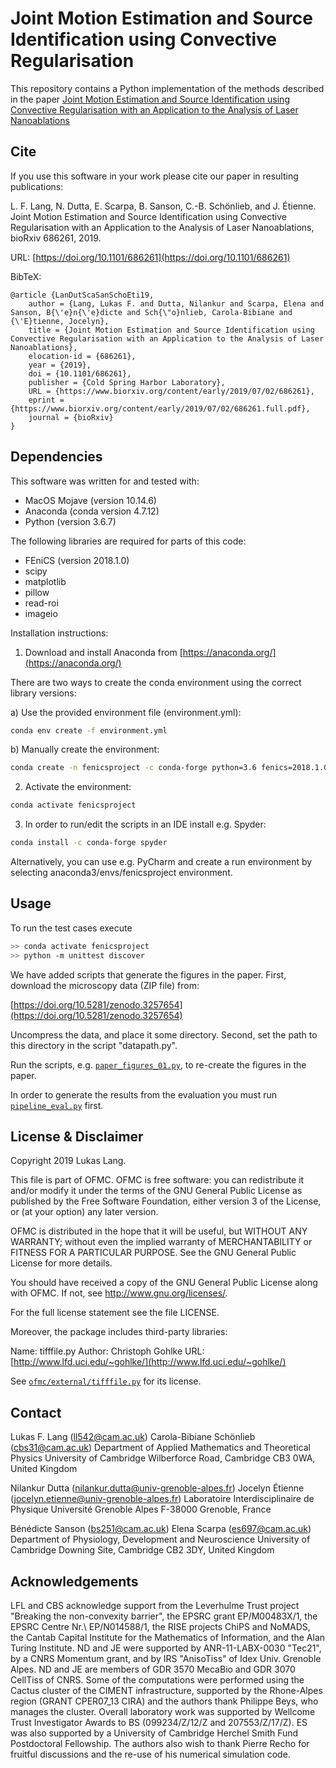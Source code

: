 # Joint Motion Estimation and Source Identification using Convective Regularisation

This repository contains a Python implementation of the methods described in the paper [Joint Motion 
Estimation and Source Identification using Convective Regularisation with an Application 
to the Analysis of Laser Nanoablations](https://doi.org/10.1101/686261)

## Cite

If you use this software in your work please cite our paper in
resulting publications:

L. F. Lang, N. Dutta, E. Scarpa, B. Sanson, C.-B. Schönlieb, and J. Étienne. Joint Motion 
Estimation and Source Identification using Convective Regularisation with an Application 
to the Analysis of Laser Nanoablations, bioRxiv 686261, 2019.

URL: [https://doi.org/10.1101/686261](https://doi.org/10.1101/686261)

BibTeX:

```
@article {LanDutScaSanSchoEti19,
	author = {Lang, Lukas F. and Dutta, Nilankur and Scarpa, Elena and Sanson, B{\'e}n{\'e}dicte and Sch{\"o}nlieb, Carola-Bibiane and {\'E}tienne, Jocelyn},
	title = {Joint Motion Estimation and Source Identification using Convective Regularisation with an Application to the Analysis of Laser Nanoablations},
	elocation-id = {686261},
	year = {2019},
	doi = {10.1101/686261},
	publisher = {Cold Spring Harbor Laboratory},
	URL = {https://www.biorxiv.org/content/early/2019/07/02/686261},
	eprint = {https://www.biorxiv.org/content/early/2019/07/02/686261.full.pdf},
	journal = {bioRxiv}
}
```

## Dependencies

This software was written for and tested with:
- MacOS Mojave (version 10.14.6)
- Anaconda (conda version 4.7.12)
- Python (version 3.6.7)

The following libraries are required for parts of this code:

- FEniCS (version 2018.1.0)
- scipy
- matplotlib
- pillow
- read-roi
- imageio

Installation instructions:

1. Download and install Anaconda from [https://anaconda.org/](https://anaconda.org/)

There are two ways to create the conda environment using the correct library versions:

a) Use the provided environment file (environment.yml):

```bash
conda env create -f environment.yml
```

b) Manually create the environment:

```bash
conda create -n fenicsproject -c conda-forge python=3.6 fenics=2018.1.0 scipy matplotlib pillow read-roi imageio
```

2. Activate the environment:

```bash
conda activate fenicsproject
```

3. In order to run/edit the scripts in an IDE install e.g. Spyder:

```bash
conda install -c conda-forge spyder
```

Alternatively, you can use e.g. PyCharm and create a run environment by selecting anaconda3/envs/fenicsproject environment.

## Usage

To run the test cases execute

```bash
>> conda activate fenicsproject
>> python -m unittest discover
```

We have added scripts that generate the figures in the paper. First, download 
the microscopy data (ZIP file) from:

[https://doi.org/10.5281/zenodo.3257654](https://doi.org/10.5281/zenodo.3257654)

Uncompress the data, and place it some directory. Second, set the path to this 
directory in the script "datapath.py".

Run the scripts, e.g. [`paper_figures_01.py`](paper_figures_01.py), to re-create the figures in the paper.

In order to generate the results from the evaluation you must run [`pipeline_eval.py`](pipeline_eval.py) first.

## License & Disclaimer

Copyright 2019 Lukas Lang.

This file is part of OFMC. OFMC is free software: you can redistribute it
and/or modify it under the terms of the GNU General Public License as published
by the Free Software Foundation, either version 3 of the License, or (at your
option) any later version.

OFMC is distributed in the hope that it will be useful, but WITHOUT ANY
WARRANTY; without even the implied warranty of MERCHANTABILITY or FITNESS FOR
A PARTICULAR PURPOSE. See the GNU General Public License for more details.

You should have received a copy of the GNU General Public License along with
OFMC. If not, see <http://www.gnu.org/licenses/>.

For the full license statement see the file LICENSE.

Moreover, the package includes third-party libraries:

Name: tifffile.py
Author: Christoph Gohlke
URL: [http://www.lfd.uci.edu/~gohlke/](http://www.lfd.uci.edu/~gohlke/)

See [`ofmc/external/tifffile.py`](ofmc/external/tifffile.py) for its license.

## Contact

Lukas F. Lang (ll542@cam.ac.uk)
Carola-Bibiane Schönlieb (cbs31@cam.ac.uk)
Department of Applied Mathematics and Theoretical Physics
University of Cambridge
Wilberforce Road, Cambridge CB3 0WA, United Kingdom

Nilankur Dutta (nilankur.dutta@univ-grenoble-alpes.fr)
Jocelyn Étienne (jocelyn.etienne@univ-grenoble-alpes.fr)
Laboratoire Interdisciplinaire de Physique
Université Grenoble Alpes
F-38000 Grenoble, France

Bénédicte Sanson (bs251@cam.ac.uk)
Elena Scarpa (es697@cam.ac.uk)
Department of Physiology, Development and Neuroscience
University of Cambridge
Downing Site, Cambridge CB2 3DY, United Kingdom

## Acknowledgements

LFL and CBS acknowledge support from the Leverhulme Trust project "Breaking the non-convexity barrier", the EPSRC grant EP/M00483X/1, the EPSRC Centre Nr.\ EP/N014588/1, the RISE projects ChiPS and NoMADS, the Cantab Capital Institute for the Mathematics of Information, and the Alan Turing Institute.
ND and JE were supported by ANR-11-LABX-0030 "Tec21", by a CNRS Momentum grant, and by IRS "AnisoTiss" of Idex Univ. Grenoble Alpes. 
ND and JE are members of GDR 3570 MecaBio and GDR 3070 CellTiss of CNRS.
Some of the computations were performed using the Cactus cluster of the CIMENT infrastructure, supported by the Rhone-Alpes region (GRANT CPER07_13 CIRA) and the authors thank Philippe Beys, who manages the cluster.
Overall laboratory work was supported by Wellcome Trust Investigator Awards to BS (099234/Z/12/Z and 207553/Z/17/Z).
ES was also supported by a University of Cambridge Herchel Smith Fund Postdoctoral Fellowship.
The authors also wish to thank Pierre Recho for fruitful discussions and the re-use of his numerical simulation code.
